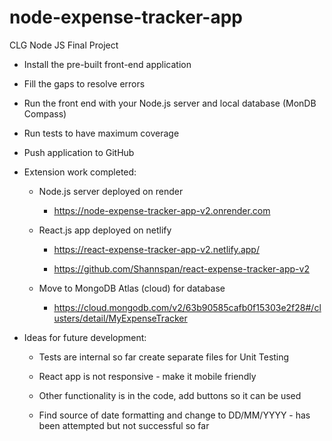 # node-expense-tracker-app
CLG Node JS Final Project

*   Install the pre-built front-end application

*   Fill the gaps to resolve errors

*   Run the front end with your Node.js server and local database (MonDB Compass)

*   Run tests to have maximum coverage 

*   Push application to GitHub

*   Extension work completed:

    *   Node.js server deployed on render

        *   https://node-expense-tracker-app-v2.onrender.com

    *   React.js app deployed on netlify

        *   https://react-expense-tracker-app-v2.netlify.app/

        *   https://github.com/Shannspan/react-expense-tracker-app-v2

    *   Move to MongoDB Atlas (cloud) for database

        *   https://cloud.mongodb.com/v2/63b90585cafb0f15303e2f28#/clusters/detail/MyExpenseTracker

* Ideas for future development: 

    *   Tests are internal so far create separate files for Unit Testing

    *   React app is not responsive - make it mobile friendly

    *   Other functionality is in the code, add buttons so it can be used

    *   Find source of date formatting and change to DD/MM/YYYY - has been attempted but not successful so far


